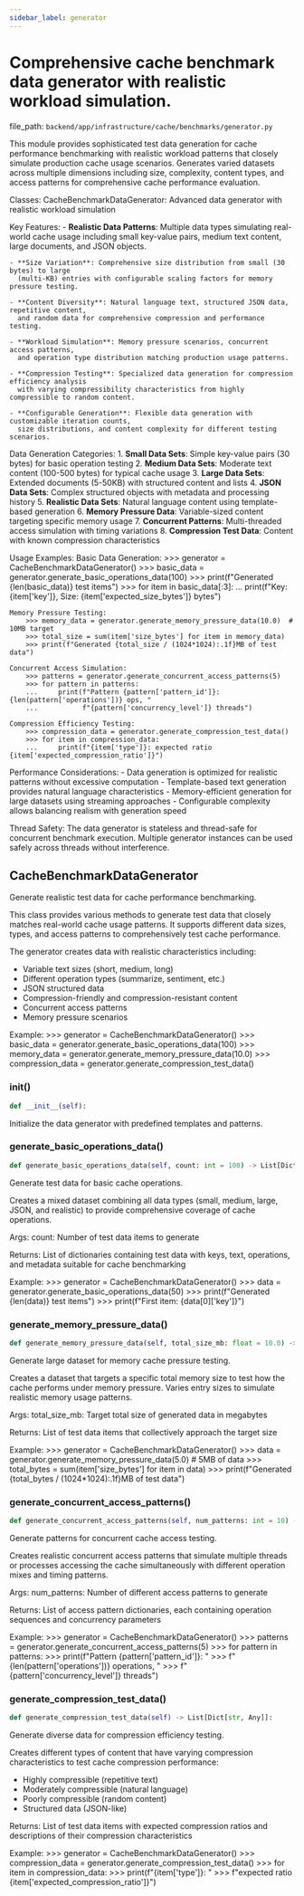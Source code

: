 ```yaml
---
sidebar_label: generator
---
```


# Comprehensive cache benchmark data generator with realistic workload simulation.

  file_path: `backend/app/infrastructure/cache/benchmarks/generator.py`

This module provides sophisticated test data generation for cache performance benchmarking
with realistic workload patterns that closely simulate production cache usage scenarios.
Generates varied datasets across multiple dimensions including size, complexity, content types,
and access patterns for comprehensive cache performance evaluation.

Classes:
    CacheBenchmarkDataGenerator: Advanced data generator with realistic workload simulation

Key Features:
    - **Realistic Data Patterns**: Multiple data types simulating real-world cache usage
      including small key-value pairs, medium text content, large documents, and JSON objects.

    - **Size Variation**: Comprehensive size distribution from small (30 bytes) to large
      (multi-KB) entries with configurable scaling factors for memory pressure testing.

    - **Content Diversity**: Natural language text, structured JSON data, repetitive content,
      and random data for comprehensive compression and performance testing.

    - **Workload Simulation**: Memory pressure scenarios, concurrent access patterns,
      and operation type distribution matching production usage patterns.

    - **Compression Testing**: Specialized data generation for compression efficiency analysis
      with varying compressibility characteristics from highly compressible to random content.

    - **Configurable Generation**: Flexible data generation with customizable iteration counts,
      size distributions, and content complexity for different testing scenarios.

Data Generation Categories:
    1. **Small Data Sets**: Simple key-value pairs (30 bytes) for basic operation testing
    2. **Medium Data Sets**: Moderate text content (100-500 bytes) for typical cache usage
    3. **Large Data Sets**: Extended documents (5-50KB) with structured content and lists
    4. **JSON Data Sets**: Complex structured objects with metadata and processing history
    5. **Realistic Data Sets**: Natural language content using template-based generation
    6. **Memory Pressure Data**: Variable-sized content targeting specific memory usage
    7. **Concurrent Patterns**: Multi-threaded access simulation with timing variations
    8. **Compression Test Data**: Content with known compression characteristics

Usage Examples:
    Basic Data Generation:
        >>> generator = CacheBenchmarkDataGenerator()
        >>> basic_data = generator.generate_basic_operations_data(100)
        >>> print(f"Generated {len(basic_data)} test items")
        >>> for item in basic_data[:3]:
        ...     print(f"Key: {item['key']}, Size: {item['expected_size_bytes']} bytes")

    Memory Pressure Testing:
        >>> memory_data = generator.generate_memory_pressure_data(10.0)  # 10MB target
        >>> total_size = sum(item['size_bytes'] for item in memory_data)
        >>> print(f"Generated {total_size / (1024*1024):.1f}MB of test data")

    Concurrent Access Simulation:
        >>> patterns = generator.generate_concurrent_access_patterns(5)
        >>> for pattern in patterns:
        ...     print(f"Pattern {pattern['pattern_id']}: {len(pattern['operations'])} ops, "
        ...           f"{pattern['concurrency_level']} threads")

    Compression Efficiency Testing:
        >>> compression_data = generator.generate_compression_test_data()
        >>> for item in compression_data:
        ...     print(f"{item['type']}: expected ratio {item['expected_compression_ratio']}")

Performance Considerations:
    - Data generation is optimized for realistic patterns without excessive computation
    - Template-based text generation provides natural language characteristics
    - Memory-efficient generation for large datasets using streaming approaches
    - Configurable complexity allows balancing realism with generation speed

Thread Safety:
    The data generator is stateless and thread-safe for concurrent benchmark execution.
    Multiple generator instances can be used safely across threads without interference.

## CacheBenchmarkDataGenerator

Generate realistic test data for cache performance benchmarking.

This class provides various methods to generate test data that closely
matches real-world cache usage patterns. It supports different data sizes,
types, and access patterns to comprehensively test cache performance.

The generator creates data with realistic characteristics including:
- Variable text sizes (short, medium, long)
- Different operation types (summarize, sentiment, etc.)
- JSON structured data
- Compression-friendly and compression-resistant content
- Concurrent access patterns
- Memory pressure scenarios

Example:
    >>> generator = CacheBenchmarkDataGenerator()
    >>> basic_data = generator.generate_basic_operations_data(100)
    >>> memory_data = generator.generate_memory_pressure_data(10.0)
    >>> compression_data = generator.generate_compression_test_data()

### __init__()

```python
def __init__(self):
```

Initialize the data generator with predefined templates and patterns.

### generate_basic_operations_data()

```python
def generate_basic_operations_data(self, count: int = 100) -> List[Dict[str, Any]]:
```

Generate test data for basic cache operations.

Creates a mixed dataset combining all data types (small, medium, large,
JSON, and realistic) to provide comprehensive coverage of cache operations.

Args:
    count: Number of test data items to generate

Returns:
    List of dictionaries containing test data with keys, text, operations,
    and metadata suitable for cache benchmarking

Example:
    >>> generator = CacheBenchmarkDataGenerator()
    >>> data = generator.generate_basic_operations_data(50)
    >>> print(f"Generated {len(data)} test items")
    >>> print(f"First item: {data[0]['key']}")

### generate_memory_pressure_data()

```python
def generate_memory_pressure_data(self, total_size_mb: float = 10.0) -> List[Dict[str, Any]]:
```

Generate large dataset for memory cache pressure testing.

Creates a dataset that targets a specific total memory size to test
how the cache performs under memory pressure. Varies entry sizes
to simulate realistic memory usage patterns.

Args:
    total_size_mb: Target total size of generated data in megabytes

Returns:
    List of test data items that collectively approach the target size

Example:
    >>> generator = CacheBenchmarkDataGenerator()
    >>> data = generator.generate_memory_pressure_data(5.0)  # 5MB of data
    >>> total_bytes = sum(item['size_bytes'] for item in data)
    >>> print(f"Generated {total_bytes / (1024*1024):.1f}MB of test data")

### generate_concurrent_access_patterns()

```python
def generate_concurrent_access_patterns(self, num_patterns: int = 10) -> List[Dict[str, Any]]:
```

Generate patterns for concurrent cache access testing.

Creates realistic concurrent access patterns that simulate multiple
threads or processes accessing the cache simultaneously with different
operation mixes and timing patterns.

Args:
    num_patterns: Number of different access patterns to generate

Returns:
    List of access pattern dictionaries, each containing operation
    sequences and concurrency parameters

Example:
    >>> generator = CacheBenchmarkDataGenerator()
    >>> patterns = generator.generate_concurrent_access_patterns(5)
    >>> for pattern in patterns:
    >>>     print(f"Pattern {pattern['pattern_id']}: "
    >>>           f"{len(pattern['operations'])} operations, "
    >>>           f"{pattern['concurrency_level']} threads")

### generate_compression_test_data()

```python
def generate_compression_test_data(self) -> List[Dict[str, Any]]:
```

Generate diverse data for compression efficiency testing.

Creates different types of content that have varying compression
characteristics to test cache compression performance:
- Highly compressible (repetitive text)
- Moderately compressible (natural language)
- Poorly compressible (random content)
- Structured data (JSON-like)

Returns:
    List of test data items with expected compression ratios and
    descriptions of their compression characteristics

Example:
    >>> generator = CacheBenchmarkDataGenerator()
    >>> compression_data = generator.generate_compression_test_data()
    >>> for item in compression_data:
    >>>     print(f"{item['type']}: "
    >>>           f"expected ratio {item['expected_compression_ratio']}")
